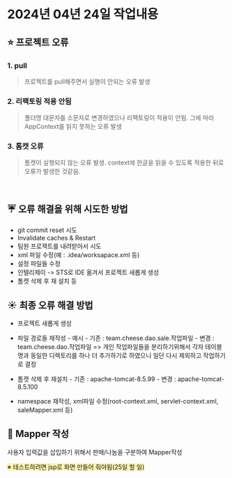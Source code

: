 # 2024년 04년 24일 작업내용

## :star: 프로젝트 오류
### 1. pull
> 프로젝트를 pull해주면서 실행이 안되는 오류 발생

### 2. 리팩토링 적용 안됨
> 폴더명 대문자를 소문자로 변경하였으나 리팩토링이 적용이 안됨.
그에 따라 AppContext를 읽지 못하는 오류 발생

### 3. 톰캣 오류
> 톰캣이 실행되지 않는 오류 발생. context에 한글을 읽을 수 있도록 적용한 뒤로 오류가 발생한 것같음.

<br>

## :umbrella: 오류 해결을 위해 시도한 방법
- git commit reset 시도
- Invalidate caches & Restart
- 팀원 프로젝트를 내려받아서 시도
- xml 파일 수정(예 : .idea/worksapace.xml 등)
- 설정 파일들 수정
- 인텔리제이 -> STS로 IDE 옮겨서 프로젝트 새롭게 생성
- 톰캣 삭제 후 재 설치
등

## :sunny: 최종 오류 해결 방법
- 프로젝트 새롭게 생성
- 파일 경로들 재작성
      - 예시
            - 기존 : team.cheese.dao.sale.작업파일
            - 변경 : team.cheese.dao.작업파일
  => 개인 작업파일들을 분리하기위해서 각자 테이블 명과 동일한 디렉토리를 하나 더 추가하기로 하였으니 일단 다시 제외하고 작업하기로 결정

- 톰캣 삭제 후 재설치
      - 기존 : apache-tomcat-8.5.99
      - 변경 : apache-tomcat-8.5.100

- namespace 재작성, xml파일 수정(root-context.xml, servlet-context.xml, saleMapper.xml 등)

## :hatching_chick: Mapper 작성
사용자 입력값을 삽입하기 위해서 판매/나눔을 구분하여 Mapper작성

<span style="background-color:#fff3b1"> ※ 테스트하려면 jsp로 화면 만들어 줘야됨(25일 할 일) </span>